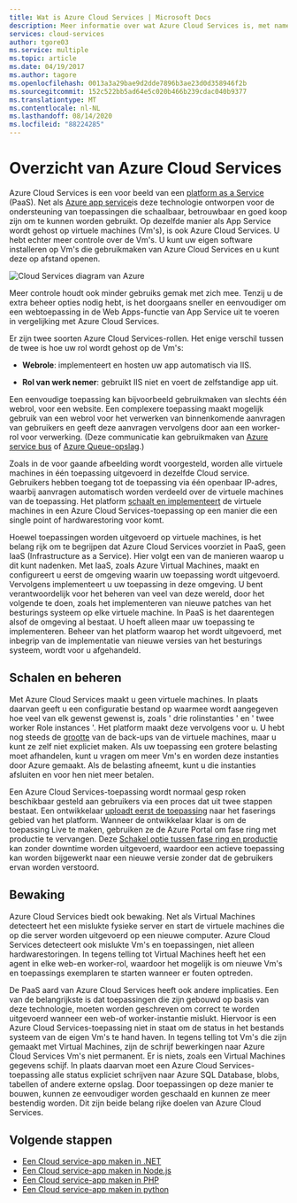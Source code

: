 ```yaml
---
title: Wat is Azure Cloud Services | Microsoft Docs
description: Meer informatie over wat Azure Cloud Services is, met name dat het is ontworpen voor de ondersteuning van toepassingen die schaalbaar, betrouwbaar en goed koop werken.
services: cloud-services
author: tgore03
ms.service: multiple
ms.topic: article
ms.date: 04/19/2017
ms.author: tagore
ms.openlocfilehash: 0013a3a29bae9d2dde7896b3ae23d0d358946f2b
ms.sourcegitcommit: 152c522bb5ad64e5c020b466b239cdac040b9377
ms.translationtype: MT
ms.contentlocale: nl-NL
ms.lasthandoff: 08/14/2020
ms.locfileid: "88224285"
---
```

# <a name="overview-of-azure-cloud-services"></a>Overzicht van Azure Cloud Services
Azure Cloud Services is een voor beeld van een [platform as a Service](https://azure.microsoft.com/overview/what-is-paas/) (PaaS). Net als [Azure app service](../app-service/overview.md)is deze technologie ontworpen voor de ondersteuning van toepassingen die schaalbaar, betrouwbaar en goed koop zijn om te kunnen worden gebruikt. Op dezelfde manier als App Service wordt gehost op virtuele machines (Vm's), is ook Azure Cloud Services. U hebt echter meer controle over de Vm's. U kunt uw eigen software installeren op Vm's die gebruikmaken van Azure Cloud Services en u kunt deze op afstand openen.

![Cloud Services diagram van Azure](./media/cloud-services-choose-me/diagram.png)

Meer controle houdt ook minder gebruiks gemak met zich mee. Tenzij u de extra beheer opties nodig hebt, is het doorgaans sneller en eenvoudiger om een webtoepassing in de Web Apps-functie van App Service uit te voeren in vergelijking met Azure Cloud Services.

Er zijn twee soorten Azure Cloud Services-rollen. Het enige verschil tussen de twee is hoe uw rol wordt gehost op de Vm's:

* **Webrole**: implementeert en hosten uw app automatisch via IIS.

* **Rol van werk nemer**: gebruikt IIS niet en voert de zelfstandige app uit.

Een eenvoudige toepassing kan bijvoorbeeld gebruikmaken van slechts één webrol, voor een website. Een complexere toepassing maakt mogelijk gebruik van een webrol voor het verwerken van binnenkomende aanvragen van gebruikers en geeft deze aanvragen vervolgens door aan een worker-rol voor verwerking. (Deze communicatie kan gebruikmaken van [Azure service bus](../service-bus-messaging/service-bus-messaging-overview.md) of [Azure Queue-opslag](../storage/common/storage-introduction.md).)

Zoals in de voor gaande afbeelding wordt voorgesteld, worden alle virtuele machines in één toepassing uitgevoerd in dezelfde Cloud service. Gebruikers hebben toegang tot de toepassing via één openbaar IP-adres, waarbij aanvragen automatisch worden verdeeld over de virtuele machines van de toepassing. Het platform [schaalt en implementeert](cloud-services-how-to-scale-portal.md) de virtuele machines in een Azure Cloud Services-toepassing op een manier die een single point of hardwarestoring voor komt.

Hoewel toepassingen worden uitgevoerd op virtuele machines, is het belang rijk om te begrijpen dat Azure Cloud Services voorziet in PaaS, geen IaaS (Infrastructure as a Service). Hier volgt een van de manieren waarop u dit kunt nadenken. Met IaaS, zoals Azure Virtual Machines, maakt en configureert u eerst de omgeving waarin uw toepassing wordt uitgevoerd. Vervolgens implementeert u uw toepassing in deze omgeving. U bent verantwoordelijk voor het beheren van veel van deze wereld, door het volgende te doen, zoals het implementeren van nieuwe patches van het besturings systeem op elke virtuele machine. In PaaS is het daarentegen alsof de omgeving al bestaat. U hoeft alleen maar uw toepassing te implementeren. Beheer van het platform waarop het wordt uitgevoerd, met inbegrip van de implementatie van nieuwe versies van het besturings systeem, wordt voor u afgehandeld.

## <a name="scaling-and-management"></a>Schalen en beheren
Met Azure Cloud Services maakt u geen virtuele machines. In plaats daarvan geeft u een configuratie bestand op waarmee wordt aangegeven hoe veel van elk gewenst gewenst is, zoals ' drie rolinstanties ' en ' twee worker Role instances '. Het platform maakt deze vervolgens voor u. U hebt nog steeds de [grootte](cloud-services-sizes-specs.md) van de back-ups van de virtuele machines, maar u kunt ze zelf niet expliciet maken. Als uw toepassing een grotere belasting moet afhandelen, kunt u vragen om meer Vm's en worden deze instanties door Azure gemaakt. Als de belasting afneemt, kunt u die instanties afsluiten en voor hen niet meer betalen.

Een Azure Cloud Services-toepassing wordt normaal gesp roken beschikbaar gesteld aan gebruikers via een proces dat uit twee stappen bestaat. Een ontwikkelaar [uploadt eerst de toepassing](cloud-services-how-to-create-deploy-portal.md) naar het faserings gebied van het platform. Wanneer de ontwikkelaar klaar is om de toepassing Live te maken, gebruiken ze de Azure Portal om fase ring met productie te vervangen. Deze [Schakel optie tussen fase ring en productie](cloud-services-how-to-manage-portal.md#swap-deployments-to-promote-a-staged-deployment-to-production) kan zonder downtime worden uitgevoerd, waardoor een actieve toepassing kan worden bijgewerkt naar een nieuwe versie zonder dat de gebruikers ervan worden verstoord.

## <a name="monitoring"></a>Bewaking
Azure Cloud Services biedt ook bewaking. Net als Virtual Machines detecteert het een mislukte fysieke server en start de virtuele machines die op die server worden uitgevoerd op een nieuwe computer. Azure Cloud Services detecteert ook mislukte Vm's en toepassingen, niet alleen hardwarestoringen. In tegens telling tot Virtual Machines heeft het een agent in elke web-en worker-rol, waardoor het mogelijk is om nieuwe Vm's en toepassings exemplaren te starten wanneer er fouten optreden.

De PaaS aard van Azure Cloud Services heeft ook andere implicaties. Een van de belangrijkste is dat toepassingen die zijn gebouwd op basis van deze technologie, moeten worden geschreven om correct te worden uitgevoerd wanneer een web-of worker-instantie mislukt. Hiervoor is een Azure Cloud Services-toepassing niet in staat om de status in het bestands systeem van de eigen Vm's te hand haven. In tegens telling tot Vm's die zijn gemaakt met Virtual Machines, zijn de schrijf bewerkingen naar Azure Cloud Services Vm's niet permanent. Er is niets, zoals een Virtual Machines gegevens schijf. In plaats daarvan moet een Azure Cloud Services-toepassing alle status expliciet schrijven naar Azure SQL Database, blobs, tabellen of andere externe opslag. Door toepassingen op deze manier te bouwen, kunnen ze eenvoudiger worden geschaald en kunnen ze meer bestendig worden. Dit zijn beide belang rijke doelen van Azure Cloud Services.

## <a name="next-steps"></a>Volgende stappen
* [Een Cloud service-app maken in .NET](cloud-services-dotnet-get-started.md) 
* [Een Cloud service-app maken in Node.js](cloud-services-nodejs-develop-deploy-app.md) 
* [Een Cloud service-app maken in PHP](../cloud-services-php-create-web-role.md) 
* [Een Cloud service-app maken in python](cloud-services-python-ptvs.md)






